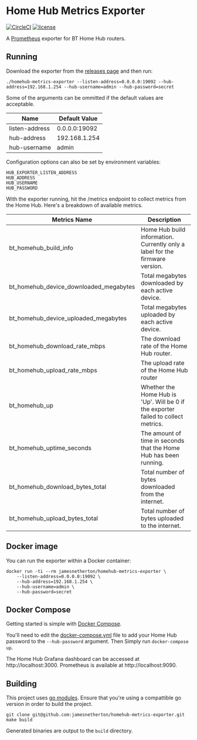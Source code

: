# Home Hub Metrics Exporter

[![CircleCI](https://img.shields.io/circleci/project/github/jamesnetherton/homehub-metrics-exporter/master.svg)](https://circleci.com/gh/jamesnetherton/homehub-metrics-exporter/tree/master)
[![license](https://img.shields.io/github/license/mashape/apistatus.svg?maxAge=600)](https://opensource.org/licenses/MIT)

A [Prometheus](https://prometheus.io) exporter for BT Home Hub routers.

## Running

Download the exporter from the [releases page](https://github.com/jamesnetherton/homehub-metrics-exporter/releases) and then run:

```
./homehub-metrics-exporter --listen-address=0.0.0.0:19092 --hub-address=192.168.1.254 --hub-username=admin --hub-password=secret
```

Some of the arguments can be ommitted if the default values are acceptable.

| Name           | Default Value   |
|----------------|-----------------|
| listen-address | 0.0.0.0:19092 |
| hub-address    | 192.168.1.254   |
| hub-username   | admin           |

Configuration options can also be set by environment variables:

```
HUB_EXPORTER_LISTEN_ADDRESS
HUB_ADDRESS
HUB_USERNAME
HUB_PASSWORD
```

With the exporter running, hit the /metrics endpoint to collect metrics from the Home Hub. Here's a breakdown of available metrics.

| Metrics Name           | Description   |
|----------------|-----------------|
| bt_homehub_build_info | Home Hub build information. Currently only a label for the firmware version. |
| bt_homehub_device_downloaded_megabytes | Total megabytes downloaded by each active device. |
| bt_homehub_device_uploaded_megabytes | Total megabytes uploaded by each active device. |
| bt_homehub_download_rate_mbps | The download rate of the Home Hub router. |
| bt_homehub_upload_rate_mbps | The upload rate of the Home Hub router |
| bt_homehub_up | Whether the Home Hub is 'Up'. Will be 0 if the exporter failed to collect metrics. |
| bt_homehub_uptime_seconds | The amount of time in seconds that the Home Hub has been running. |
| bt_homehub_download_bytes_total | Total number of bytes downloaded from the internet. |
| bt_homehub_upload_bytes_total | Total number of bytes uploaded to the internet. |

## Docker image

You can run the exporter within a Docker container:

```
docker run -ti --rm jamesnetherton/homehub-metrics-exporter \ 
    --listen-address=0.0.0.0:19092 \
    --hub-address=192.168.1.254 \
    --hub-username=admin \
    --hub-password=secret
```

## Docker Compose

Getting started is simple with [Docker Compose](https://docs.docker.com/compose/).

You'll need to edit the [docker-compose.yml](docker-compose.yml) file to add your Home Hub password to the `--hub-password` argument. Then Simply run `docker-compose up`.

The Home Hub Grafana dashboard can be accessed at http://localhost:3000. Prometheus is available at http://localhost:9090.

## Building

This project uses [go modules](https://github.com/golang/go/wiki/Modules). Ensure that you're using a compattible go version in order to build the project. 

    git clone git@github.com:jamesnetherton/homehub-metrics-exporter.git
    make build

Generated binaries are output to the `build` directory.
